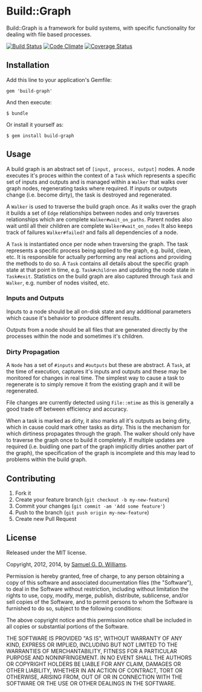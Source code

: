# Build::Graph

Build::Graph is a framework for build systems, with specific functionality for dealing with file based processes.

[![Build Status](https://secure.travis-ci.org/ioquatix/build-graph.svg)](http://travis-ci.org/ioquatix/build-graph)
[![Code Climate](https://codeclimate.com/github/ioquatix/build-graph.svg)](https://codeclimate.com/github/ioquatix/build-graph)
[![Coverage Status](https://coveralls.io/repos/ioquatix/build-graph/badge.svg)](https://coveralls.io/r/ioquatix/build-graph)

## Installation

Add this line to your application's Gemfile:

    gem 'build-graph'

And then execute:

    $ bundle

Or install it yourself as:

    $ gem install build-graph

## Usage

A build graph is an abstract set of `[input, process, output]` nodes. A node executes it's proces within the context of a `Task` which represents a specific set of inputs and outputs and is managed within a `Walker` that walks over graph nodes, regenerating tasks where required. If inputs or outputs change (i.e. become dirty), the task is destroyed and regenerated.

A `Walker` is used to traverse the build graph once. As it walks over the graph it builds a set of `Edge` relationships between nodes and only traverses relationships which are complete `Walker#wait_on_paths`. Parent nodes also wait until all their children are complete `Walker#wait_on_nodes` It also keeps track of failures `Walker#failed?` and fails all dependencies of a node.

A `Task` is instantiated once per node when traversing the graph. The task represents a specific process being applied to the graph, e.g. build, clean, etc. It is responsible for actually performing any real actions and providing the methods to do so. A `Task` contains all details about the specific graph state at that point in time, e.g. `Task#children` and updating the node state in `Task#exit`. Statistics on the build graph are also captured through `Task` and `Walker`, e.g. number of nodes visited, etc.

### Inputs and Outputs

Inputs to a node should be all on-disk state and any additional parameters which cause it's behavior to produce different results.

Outputs from a node should be all files that are generated directly by the processes within the node and sometimes it's children.

### Dirty Propagation

A `Node` has a set of `#inputs` and `#outputs` but these are abstract. A `Task`, at the time of execution, captures it's inputs and outputs and these may be monitored for changes in real time. The simplest way to cause a task to regenerate is to simply remove it from the existing graph and it will be regenerated.

File changes are currently detected using `File::mtime` as this is generally a good trade off between efficiency and accuracy.

When a task is marked as dirty, it also marks all it's outputs as being dirty, which in cause could mark other tasks as dirty. This is the mechanism for which dirtiness propagates through the graph. The walker should only have to traverse the graph once to build it completely. If multiple updates are required (i.e. buidling one part of the graph implicitly dirties another part of the graph), the specification of the graph is incomplete and this may lead to problems within the build graph.

## Contributing

1. Fork it
2. Create your feature branch (`git checkout -b my-new-feature`)
3. Commit your changes (`git commit -am 'Add some feature'`)
4. Push to the branch (`git push origin my-new-feature`)
5. Create new Pull Request

## License

Released under the MIT license.

Copyright, 2012, 2014, by [Samuel G. D. Williams](http://www.codeotaku.com/samuel-williams).

Permission is hereby granted, free of charge, to any person obtaining a copy
of this software and associated documentation files (the "Software"), to deal
in the Software without restriction, including without limitation the rights
to use, copy, modify, merge, publish, distribute, sublicense, and/or sell
copies of the Software, and to permit persons to whom the Software is
furnished to do so, subject to the following conditions:

The above copyright notice and this permission notice shall be included in
all copies or substantial portions of the Software.

THE SOFTWARE IS PROVIDED "AS IS", WITHOUT WARRANTY OF ANY KIND, EXPRESS OR
IMPLIED, INCLUDING BUT NOT LIMITED TO THE WARRANTIES OF MERCHANTABILITY,
FITNESS FOR A PARTICULAR PURPOSE AND NONINFRINGEMENT. IN NO EVENT SHALL THE
AUTHORS OR COPYRIGHT HOLDERS BE LIABLE FOR ANY CLAIM, DAMAGES OR OTHER
LIABILITY, WHETHER IN AN ACTION OF CONTRACT, TORT OR OTHERWISE, ARISING FROM,
OUT OF OR IN CONNECTION WITH THE SOFTWARE OR THE USE OR OTHER DEALINGS IN
THE SOFTWARE.
